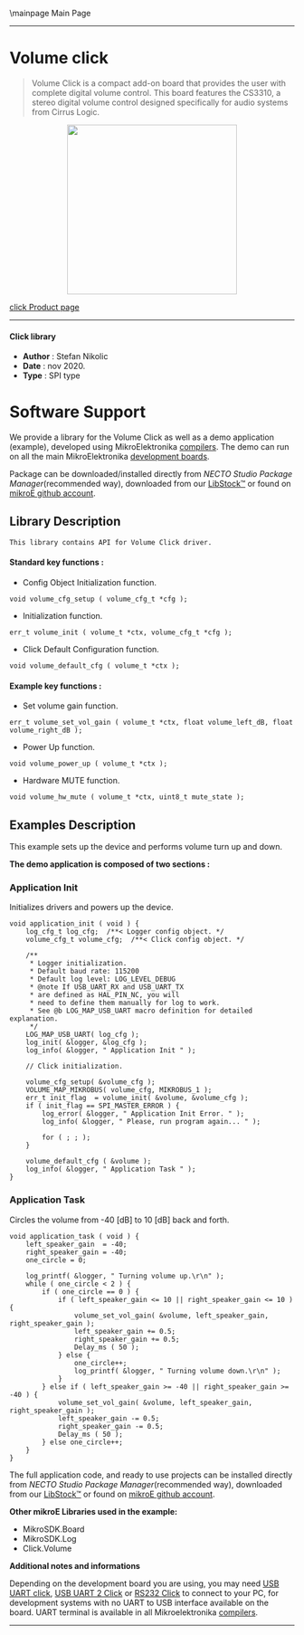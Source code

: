 \mainpage Main Page

---
# Volume click

> Volume Click is a compact add-on board that provides the user with complete digital volume control. This board features the CS3310, a stereo digital volume control designed specifically for audio systems from Cirrus Logic.

<p align="center">
  <img src="https://download.mikroe.com/images/click_for_ide/volume_click.png" height=300px>
</p>

[click Product page](https://www.mikroe.com/volume-click)

---


#### Click library

- **Author**        : Stefan Nikolic
- **Date**          : nov 2020.
- **Type**          : SPI type


# Software Support

We provide a library for the Volume Click
as well as a demo application (example), developed using MikroElektronika
[compilers](https://www.mikroe.com/necto-studio).
The demo can run on all the main MikroElektronika [development boards](https://www.mikroe.com/development-boards).

Package can be downloaded/installed directly from *NECTO Studio Package Manager*(recommended way), downloaded from our [LibStock&trade;](https://libstock.mikroe.com) or found on [mikroE github account](https://github.com/MikroElektronika/mikrosdk_click_v2/tree/master/clicks).

## Library Description

```
This library contains API for Volume Click driver.
```

#### Standard key functions :

- Config Object Initialization function.
```
void volume_cfg_setup ( volume_cfg_t *cfg );
```

- Initialization function.
```
err_t volume_init ( volume_t *ctx, volume_cfg_t *cfg );
```

- Click Default Configuration function.
```
void volume_default_cfg ( volume_t *ctx );
```

#### Example key functions :

- Set volume gain function.
```
err_t volume_set_vol_gain ( volume_t *ctx, float volume_left_dB, float volume_right_dB );
```

- Power Up function.
```
void volume_power_up ( volume_t *ctx );
```

- Hardware MUTE function.
```
void volume_hw_mute ( volume_t *ctx, uint8_t mute_state );
```

## Examples Description

This example sets up the device and performs volume turn up and down.

**The demo application is composed of two sections :**

### Application Init

Initializes drivers and powers up the device.

```
void application_init ( void ) {
    log_cfg_t log_cfg;  /**< Logger config object. */
    volume_cfg_t volume_cfg;  /**< Click config object. */

    /** 
     * Logger initialization.
     * Default baud rate: 115200
     * Default log level: LOG_LEVEL_DEBUG
     * @note If USB_UART_RX and USB_UART_TX 
     * are defined as HAL_PIN_NC, you will 
     * need to define them manually for log to work. 
     * See @b LOG_MAP_USB_UART macro definition for detailed explanation.
     */
    LOG_MAP_USB_UART( log_cfg );
    log_init( &logger, &log_cfg );
    log_info( &logger, " Application Init " );

    // Click initialization.

    volume_cfg_setup( &volume_cfg );
    VOLUME_MAP_MIKROBUS( volume_cfg, MIKROBUS_1 );
    err_t init_flag  = volume_init( &volume, &volume_cfg );
    if ( init_flag == SPI_MASTER_ERROR ) {
        log_error( &logger, " Application Init Error. " );
        log_info( &logger, " Please, run program again... " );

        for ( ; ; );
    }

    volume_default_cfg ( &volume );
    log_info( &logger, " Application Task " );
}
```

### Application Task

Circles the volume from -40 [dB] to 10 [dB] back and forth.

```
void application_task ( void ) {
    left_speaker_gain  = -40;
    right_speaker_gain = -40;
    one_circle = 0;
    
    log_printf( &logger, " Turning volume up.\r\n" );
    while ( one_circle < 2 ) {
        if ( one_circle == 0 ) {
            if ( left_speaker_gain <= 10 || right_speaker_gain <= 10 ) {
                volume_set_vol_gain( &volume, left_speaker_gain, right_speaker_gain );
                left_speaker_gain += 0.5;
                right_speaker_gain += 0.5;
                Delay_ms ( 50 );
            } else {
                one_circle++;
                log_printf( &logger, " Turning volume down.\r\n" );
            }
        } else if ( left_speaker_gain >= -40 || right_speaker_gain >= -40 ) {
            volume_set_vol_gain( &volume, left_speaker_gain, right_speaker_gain );
            left_speaker_gain -= 0.5;
            right_speaker_gain -= 0.5;
            Delay_ms ( 50 );
        } else one_circle++;
    }
}
```

The full application code, and ready to use projects can be installed directly from *NECTO Studio Package Manager*(recommended way), downloaded from our [LibStock&trade;](https://libstock.mikroe.com) or found on [mikroE github account](https://github.com/MikroElektronika/mikrosdk_click_v2/tree/master/clicks).

**Other mikroE Libraries used in the example:**

- MikroSDK.Board
- MikroSDK.Log
- Click.Volume

**Additional notes and informations**

Depending on the development board you are using, you may need
[USB UART click](https://www.mikroe.com/usb-uart-click),
[USB UART 2 Click](https://www.mikroe.com/usb-uart-2-click) or
[RS232 Click](https://www.mikroe.com/rs232-click) to connect to your PC, for
development systems with no UART to USB interface available on the board. UART
terminal is available in all Mikroelektronika
[compilers](https://shop.mikroe.com/compilers).

---
